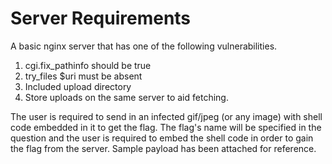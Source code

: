 # Server Requirements

A basic nginx server that has one of the following vulnerabilities.

1. cgi.fix_pathinfo should be true
2. try_files $uri must be absent
3. Included upload directory
4. Store uploads on the same server to aid fetching.

The user is required to send in an infected gif/jpeg (or any image) with shell code embedded in it to get the flag. The flag's name will be specified in the question and the user is required to embed the shell code in order to gain the flag from the server. Sample payload has been attached for reference. 
